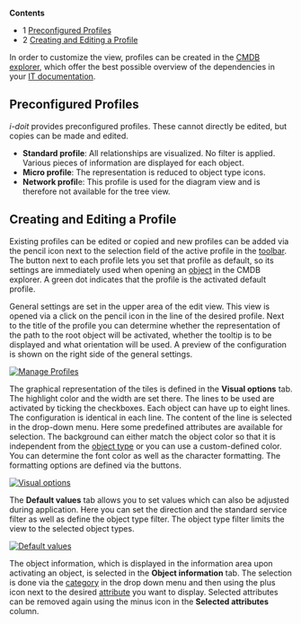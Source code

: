 **Contents**

*   1 [Preconfigured Profiles](./profiles-in-the-cmdb-explorer.md)
*   2 [Creating and Editing a Profile](./profiles-in-the-cmdb-explorer.md)

In order to customize the view, profiles can be created in the [CMDB explorer](./index.md), which offer the best possible overview of the dependencies in your [IT documentation](../../glossary.md).

Preconfigured Profiles
----------------------

_i-doit_ provides preconfigured profiles. These cannot directly be edited, but copies can be made and edited.

*   **Standard profile**: All relationships are visualized. No filter is applied. Various pieces of information are displayed for each object.
*   **Micro profile**: The representation is reduced to object type icons.
*   **Network profil**e: This profile is used for the diagram view and is therefore not available for the tree view.

Creating and Editing a Profile
------------------------------

Existing profiles can be edited or copied and new profiles can be added via the pencil icon next to the selection field of the active profile in the [toolbar](./index.md). The button next to each profile lets you set that profile as default, so its settings are immediately used when opening an [object](../../glossary.md) in the CMDB explorer. A green dot indicates that the profile is the activated default profile.

General settings are set in the upper area of the edit view. This view is opened via a click on the pencil icon in the line of the desired profile. Next to the title of the profile you can determine whether the representation of the path to the root object will be activated, whether the tooltip is to be displayed and what orientation will be used. A preview of the configuration is shown on the right side of the general settings.

[![Manage Profiles](../../assets/images/en/evaluation/cmdb-explorer/profiles-in-the-cmdb-explorer/1-pitce.png)](../../assets/images/en/evaluation/cmdb-explorer/profiles-in-the-cmdb-explorer/1-pitce.png)

The graphical representation of the tiles is defined in the **Visual options** tab. The highlight color and the width are set there. The lines to be used are activated by ticking the checkboxes. Each object can have up to eight lines. The configuration is identical in each line. The content of the line is selected in the drop-down menu. Here some predefined attributes are available for selection. The background can either match the object color so that it is independent from the [object type](../../glossary.md) or you can use a custom-defined color. You can determine the font color as well as the character formatting. The formatting options are defined via the buttons.

[![Visual options](../../assets/images/en/evaluation/cmdb-explorer/profiles-in-the-cmdb-explorer/2-pitce.png)](../../assets/images/en/evaluation/cmdb-explorer/profiles-in-the-cmdb-explorer/2-pitce.png)

The **Default values** tab allows you to set values which can also be adjusted during application. Here you can set the direction and the standard service filter as well as define the object type filter. The object type filter limits the view to the selected object types.

[![Default values](../../assets/images/en/evaluation/cmdb-explorer/profiles-in-the-cmdb-explorer/3-pitce.png)](../../assets/images/en/evaluation/cmdb-explorer/profiles-in-the-cmdb-explorer/3-pitce.png)

The object information, which is displayed in the information area upon activating an object, is selected in the **Object information** tab. The selection is done via the [category](../../glossary.md) in the drop down menu and then using the plus icon next to the desired [attribute](../../glossary.md) you want to display. Selected attributes can be removed again using the minus icon in the **Selected attributes** column.